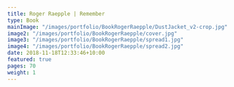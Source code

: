 ```yaml
---
title: Roger Raepple | Remember
type: Book
mainImage: "/images/portfolio/BookRogerRaepple/DustJacket_v2-crop.jpg"
image2: "/images/portfolio/BookRogerRaepple/cover.jpg"
image3: "/images/portfolio/BookRogerRaepple/spread1.jpg"
image4: "/images/portfolio/BookRogerRaepple/spread2.jpg"
date: 2018-11-18T12:33:46+10:00
featured: true
pages: 70
weight: 1
---
```

